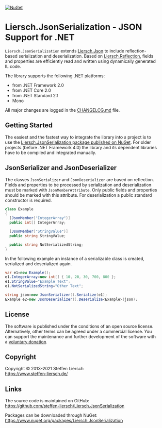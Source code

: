 ﻿[![NuGet](https://img.shields.io/nuget/v/Liersch.JsonSerialization.svg)](https://www.nuget.org/packages/Liersch.JsonSerialization)

# Liersch.JsonSerialization - JSON Support for .NET

`Liersch.JsonSerialization` extends [Liersch.Json](https://github.com/steffen-liersch/Liersch.Json) to include reflection-based serialization and deserialization. Based on [Liersch.Reflection](https://github.com/steffen-liersch/Liersch.Reflection), fields and properties are efficiently read and written using dynamically generated IL code.

The library supports the following .NET platforms:

- from .NET Framework 2.0
- from .NET Core 2.0
- from .NET Standard 2.1
- Mono

All major changes are logged in the [CHANGELOG.md](https://github.com/steffen-liersch/Liersch.JsonSerialization/blob/main/CHANGELOG.md) file.

## Getting Started

The easiest and the fastest way to integrate the library into a project is to use the [Liersch.JsonSerialization package published on NuGet](https://www.nuget.org/packages/Liersch.JsonSerialization). For older projects (before .NET Framework 4.0) the library and its dependent libraries have to be compiled and integrated manually.

## JsonSerializer and JsonDeserializer

The classes `JsonSerializer` and `JsonDeserializer` are based on reflection. Fields and properties to be processed by serialization and deserialization must be marked with `JsonMemberAttribute`. Only public fields and properties should be marked with this attribute. For deserialization a public standard constructor is required.

```cs
class Example
{
  [JsonMember("IntegerArray")]
  public int[] IntegerArray;

  [JsonMember("StringValue")]
  public string StringValue;

  public string NotSerializedString;
}
```

In the following example an instance of a serializable class is created, serialized and deserialized again.

```cs
var e1=new Example();
e1.IntegerArray=new int[] { 10, 20, 30, 700, 800 };
e1.StringValue="Example Text";
e1.NotSerializedString="Other Text";

string json=new JsonSerializer().Serialize(e1);
Example e2=new JsonDeserializer().Deserialize<Example>(json);
```

## License

The software is published under the conditions of an open source license. Alternatively, other terms can be agreed under a commercial license. You can support the maintenance and further development of the software with a [voluntary donation](https://www.paypal.com/cgi-bin/webscr?cmd=_s-xclick&hosted_button_id=NVXEQCNGJFK92).

## Copyright

Copyright © 2013-2021 Steffen Liersch  
https://www.steffen-liersch.de/

## Links

The source code is maintained on GitHub:  
https://github.com/steffen-liersch/Liersch.JsonSerialization

Packages can be downloaded through NuGet:  
https://www.nuget.org/packages/Liersch.JsonSerialization

